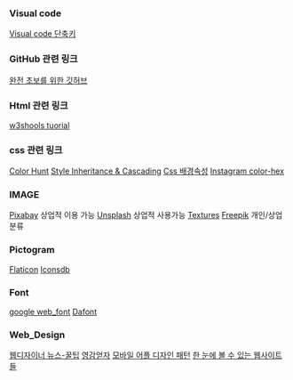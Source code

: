 ### Visual code
[Visual code 단축키](https://demun.github.io/vscode-tutorial/shortcuts/)

### GitHub 관련 링크
[완전 초보를 위한 깃허브](https://nolboo.kim/blog/2013/10/06/github-for-beginner/)

### Html 관련 링크
[w3shools tuorial](https://www.w3schools.com/)


### css 관련 링크
[Color Hunt](https://colorhunt.co/)
[Style Inheritance & Cascading](https://poiemaweb.com/css3-inheritance-cascading)
[Css 배경속성](https://webdir.tistory.com/340)
[Instagram color-hex](https://www.color-hex.com/color-palette/44340)


### IMAGE
[Pixabay](https://pixabay.com/ko/) 상업적 이용 가능
[Unsplash](http://unsplash.com/) 상업적 사용가능
[Textures](https://www.textures.com/) 
[Freepik](http://www.freepik.com/) 개인/상업 분류


### Pictogram
[Flaticon](https://www.flaticon.com/)
[Iconsdb](https://www.iconsdb.com/)


### Font
[google web_font](https://fonts.google.com/)
[Dafont](http://www.dafont.com/)

### Web_Design
[웹디자이너 뉴스-꿀팁](http://1stwebdesigner.com/)
[영감얻자](https://www.siteinspire.com/)
[모바일 어플 디자인 패턴](http://inspired-ui.com/)
[한 눈에 볼 수 있는 웹사이트들](http://www.gdweb.co.kr/main/)
